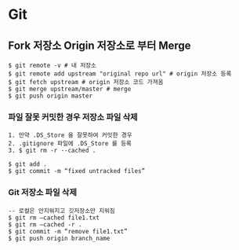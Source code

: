 # Git

## Fork 저장소 Origin 저장소로 부터 Merge
```
$ git remote -v # 내 저장소
$ git remote add upstream "original repo url" # origin 저장소 등록
$ git fetch upstream # origin 저장소 코드 가져옴
$ git merge upstream/master # merge
$ git push origin master 
```

### 파일 잘못 커밋한 경우 저장소 파일 삭제
```
1. 만약 .DS_Store 을 잘못하여 커밋한 경우
2. .gitignore 파일에 .DS_Store 를 등록
3. $ git rm -r --cached .

$ git add .
$ git commit -m “fixed untracked files”
```

### Git 저장소 파일 삭제
```
-- 로컬은 안지워지고 깃저장소만 지워짐
$ git rm —cached file1.txt
$ git rm —cached -r .
$ git commit -m “remove file1.txt”
$ git push origin branch_name
```


